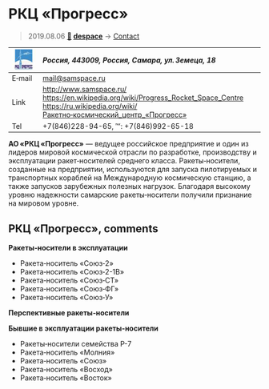# РКЦ «Прогресс»
> 2019.08.06 **[🚀](../index/index.md) [despace](index.md)** → [Contact](contact.md)

|[![](f/contact/r/rkc_progress_logo1_thumb.jpg)](f/contact/r/rkc_progress_logo1.png)|*Россия, 443009, Россия, Самара, ул. Земеца, 18*|
|:--|:--|
|E‑mail| <mail@samspace.ru> |
|Link| <http://www.samspace.ru/><br> <https://en.wikipedia.org/wiki/Progress_Rocket_Space_Centre><br> <https://ru.wikipedia.org/wiki/Ракетно‑космический_центр_«Прогресс»> |
|Tel| +7(846)228-94-65, ℻: +7(846)992-65-18 |

**АО «РКЦ «Прогресс»** — ведущее российское предприятие и один из лидеров мировой космической отрасли по разработке, производству и эксплуатации ракет‑носителей среднего класса. Ракеты‑носители, созданные на предприятии, используются для запуска пилотируемых и транспортных кораблей на Международную космическую станцию, а также запусков зарубежных полезных нагрузок. Благодаря высокому уровню надежности самарские ракеты‑носители получили признание на мировом уровне.

<p style="page-break-after:always"> </p>

## РКЦ «Прогресс», comments

**Ракеты‑носители в эксплуатации**

   - Ракета‑носитель «Союз‑2»
   - Ракета‑носитель «Союз‑2-1В»
   - Ракета‑носитель «Союз‑СТ»
   - Ракета‑носитель «Союз‑ФГ»
   - Ракета‑носитель «Союз‑У»

**Перспективные ракеты‑носители**

**Бывшие в эксплуатации ракеты‑носители**

   - Ракеты‑носители семейства Р-7
   - Ракета‑носитель «Молния»
   - Ракета‑носитель «Союз»
   - Ракета‑носитель «Восход»
   - Ракета‑носитель «Восток»

